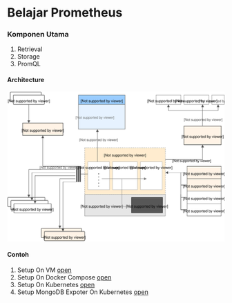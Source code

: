 # Belajar Prometheus

### Komponen Utama
1) Retrieval
2) Storage
3) PromQL

#### Architecture
<img src='architecture.svg'>

#### Contoh
1) Setup On VM [open](setup_on_vm)
2) Setup On Docker Compose [open](setup_on_docker_compose)
3) Setup On Kubernetes [open](setup_on_kubernetes)
4) Setup MongoDB Expoter On Kubernetes [open](setup_mongodb_exporter_on_kubernetes)